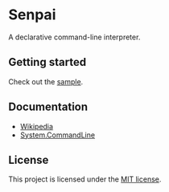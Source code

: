 # Senpai
A declarative command-line interpreter.

## Getting started
Check out the [sample](https://github.com/imdying/senpai/tree/main/playground/Sample).

## Documentation
* [Wikipedia](https://github.com/imdying/senpai/wiki/Senpai)
* [System.CommandLine](https://github.com/imdying/senpai/wiki/System.CommandLine)

## License
This project is licensed under the [MIT license](https://github.com/imdying/senpai/blob/main/LICENSE.md).